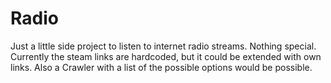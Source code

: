# Radio
Just a little side project to listen to internet radio streams. Nothing special. Currently the steam links are hardcoded, but it could be extended with own links. Also a Crawler with a list of the possible options would be possible.
